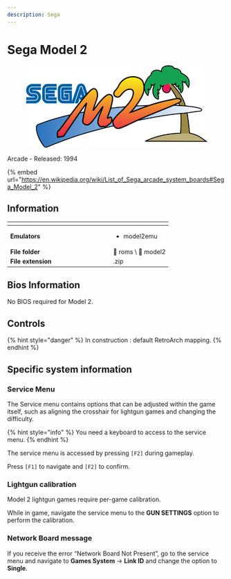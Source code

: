 ```yaml
---
description: Sega
---
```


# Sega Model 2

<div align="left">

<figure><img src="https://raw.githubusercontent.com/fabricecaruso/es-theme-carbon/52ff37c9e265587d006945a2ba695b5a962b3a3d/art/logos/model2.svg" alt=""><figcaption></figcaption></figure>

</div>

Arcade - Released: 1994

{% embed url="https://en.wikipedia.org/wiki/List_of_Sega_arcade_system_boards#Sega_Model_2" %}

## Information

<table data-header-hidden><thead><tr><th width="224"></th><th></th></tr></thead><tbody><tr><td><strong>Emulators</strong></td><td><ul><li>model2emu</li></ul></td></tr><tr><td><strong>File folder</strong></td><td><span data-gb-custom-inline data-tag="emoji" data-code="1f4c2">📂</span> roms \ <span data-gb-custom-inline data-tag="emoji" data-code="1f4c2">📂</span> model2</td></tr><tr><td><strong>File extension</strong></td><td>.zip</td></tr></tbody></table>

## Bios Information

No BIOS required for Model 2.

## Controls

{% hint style="danger" %}
In construction : default RetroArch mapping.
{% endhint %}

## Specific system information

### Service Menu

The Service menu contains options that can be adjusted within the game itself, such as aligning the crosshair for lightgun games and changing the difficulty.&#x20;

{% hint style="info" %}
You need a keyboard to access to the service menu.
{% endhint %}

The service menu is accessed by pressing `[F2]` during gameplay.&#x20;

Press `[F1]` to navigate and `[F2]` to confirm.

### Lightgun calibration

Model 2 lightgun games require per-game calibration.

While in game, navigate the service menu to the **GUN SETTINGS** option to perform the calibration.

### Network Board message

If you receive the error “Network Board Not Present”, go to the service menu and navigate to **Games System** → **Link ID** and change the option to **Single**.&#x20;

<div align="left">

<figure><img src="https://i.imgur.com/LnXZBzo.png" alt=""><figcaption></figcaption></figure>

</div>

<div align="left">

<figure><img src="https://i.imgur.com/0TBBbJT.png" alt=""><figcaption></figcaption></figure>

</div>
